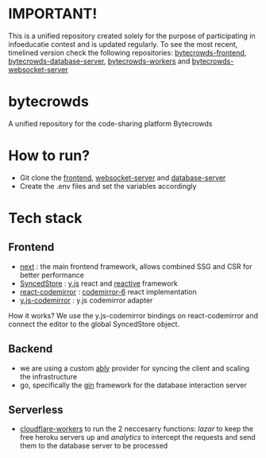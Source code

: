 # IMPORTANT!
This is a unified repository created solely for the purpose of participating in infoeducatie contest and is updated regularly. To see the most recent, timelined version check the following repositories: [bytecrowds-frontend](https://github.com/TudorZgimbau/bytecrowds-frontend/tree/main), [bytecrowds-database-server](https://github.com/TudorZgimbau/bytecrowds-database-server/tree/main), [bytecrowds-workers](https://github.com/TudorZgimbau/bytecrowds-workers/tree/main) and [bytecrowds-websocket-server](https://github.com/TudorZgimbau/bytecrowds-websocket-server/tree/main)

# bytecrowds
A unified repository for the code-sharing platform Bytecrowds

# How to run?
  - Git clone the [frontend](https://github.com/TudorZgimbau/bytecrowds/tree/main/frontend), [websocket-server](https://github.com/TudorZgimbau/bytecrowds/tree/main/websocket-server)       and [database-server](https://github.com/TudorZgimbau/bytecrowds/tree/main/database-server)
  - Create the .env files and set the variables accordingly


# Tech stack

## Frontend
  * [next](https://nextjs.org/) : the main frontend framework, allows combined SSG and CSR for better performance
  * [SyncedStore](https://syncedstore.org/docs/) : [y.js](https://docs.yjs.dev/) react and [reactive](https://github.com/yousefed/reactive) framework
  * [react-codemirror](https://uiwjs.github.io/react-codemirror/) : [codemirror-6](https://codemirror.net/6/) react implementation
  * [y.js-codemirror](https://github.com/yjs/y-codemirror) : y.js codemirror adapter

  How it works?
  We use the y.js-codemirror bindings on react-codemirror and connect the editor to the global SyncedStore object.
  
## Backend
  * we are using a custom [ably](https://ably.com/) provider for syncing the client and scaling the infrastructure
  * go, specifically the [gin](https://gin-gonic.com/) framework for the database interaction server

## Serverless
  * [cloudflare-workers](https://workers.cloudflare.com/) to run the 2 neccesarry functions: *lazar* to keep the free heroku servers up and *analytics* to intercept the requests and send them to the database server to be processed
